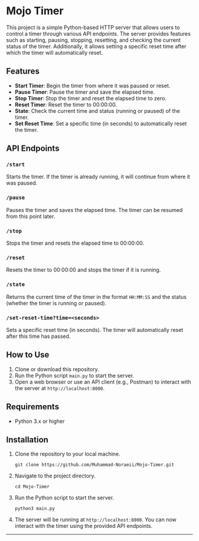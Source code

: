 
# Mojo Timer

This project is a simple Python-based HTTP server that allows users to control a timer through various API endpoints. The server provides features such as starting, pausing, stopping, resetting, and checking the current status of the timer. Additionally, it allows setting a specific reset time after which the timer will automatically reset.

## Features
- **Start Timer**: Begin the timer from where it was paused or reset.
- **Pause Timer**: Pause the timer and save the elapsed time.
- **Stop Timer**: Stop the timer and reset the elapsed time to zero.
- **Reset Timer**: Reset the timer to 00:00:00.
- **State**: Check the current time and status (running or paused) of the timer.
- **Set Reset Time**: Set a specific time (in seconds) to automatically reset the timer.

## API Endpoints

### `/start`
Starts the timer. If the timer is already running, it will continue from where it was paused.

### `/pause`
Pauses the timer and saves the elapsed time. The timer can be resumed from this point later.

### `/stop`
Stops the timer and resets the elapsed time to 00:00:00.

### `/reset`
Resets the timer to 00:00:00 and stops the timer if it is running.

### `/state`
Returns the current time of the timer in the format `HH:MM:SS` and the status (whether the timer is running or paused).

### `/set-reset-time?time=<seconds>`
Sets a specific reset time (in seconds). The timer will automatically reset after this time has passed.

## How to Use

1. Clone or download this repository.
2. Run the Python script `main.py` to start the server.
3. Open a web browser or use an API client (e.g., Postman) to interact with the server at `http://localhost:8000`.


## Requirements

- Python 3.x or higher

## Installation

1. Clone the repository to your local machine.
   ```
   git clone https://github.com/Muhammad-Noraeii/Mojo-Timer.git
   ```
2. Navigate to the project directory.
   ```
   cd Mojo-Timer
   ```
3. Run the Python script to start the server.
   ```
   python3 main.py
   ```

4. The server will be running at `http://localhost:8000`. You can now interact with the timer using the provided API endpoints.

---
